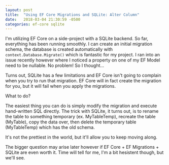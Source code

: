 ```yaml
---
layout: post
title:  "Using EF Core Migrations and SQLite: Alter Column"
date:   2018-03-04 21:30:59 -0500
categories: ef-core sqlite
---
```


I'm utilizing EF Core on a side-project with a SQLite backend. So far, everything has been running smoothly. I can create an initial migration schema, the database is created automatically with `context.Database.Migrate()` which is fantastic for my project. I ran into an issue recently however where I noticed a property on one of my EF Model need to be nullable. No problem! So I thought...

Turns out, SQLite has a few limitations and EF Core isn't going to complain when you try to run that migration. EF Core will in fact create the migration for you, but it will fail when you apply the migrations.

What to do?

The easiest thing you can do is simply modify the migration and execute hand-written SQL directly. The trick with SQLite, it turns out, is to rename the table to something temporary (ex. MyTableTemp), recreate the table (MyTable), copy the data over, then delete the temporary table (MyTableTemp) which has the old schema.

It's not the prettiest in the world, but it'll allow you to keep moving along.

The bigger question may arise later however if EF Core + EF Migrations + SQLite are even worth it. Time will tell for me, I'm a bit hesistent though, but we'll see.
